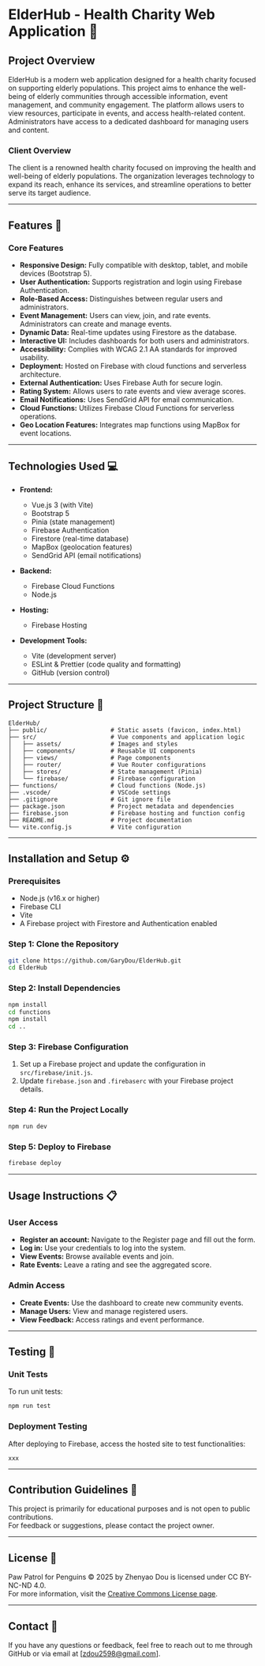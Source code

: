 # ElderHub - Health Charity Web Application 🏥

## Project Overview
ElderHub is a modern web application designed for a health charity focused on supporting elderly populations. 
This project aims to enhance the well-being of elderly communities through accessible information, event management, and community engagement.
The platform allows users to view resources, participate in events, and access health-related content.
Administrators have access to a dedicated dashboard for managing users and content.

### Client Overview
The client is a renowned health charity focused on improving the health and well-being of elderly populations.
The organization leverages technology to expand its reach, enhance its services, and streamline operations to better serve its target audience.

---

## Features 🚀

### Core Features
- **Responsive Design:** Fully compatible with desktop, tablet, and mobile devices (Bootstrap 5).  
- **User Authentication:** Supports registration and login using Firebase Authentication.  
- **Role-Based Access:** Distinguishes between regular users and administrators.  
- **Event Management:** Users can view, join, and rate events. Administrators can create and manage events.  
- **Dynamic Data:** Real-time updates using Firestore as the database.  
- **Interactive UI:** Includes dashboards for both users and administrators.  
- **Accessibility:** Complies with WCAG 2.1 AA standards for improved usability.  
- **Deployment:** Hosted on Firebase with cloud functions and serverless architecture.  
- **External Authentication:** Uses Firebase Auth for secure login.  
- **Rating System:** Allows users to rate events and view average scores.  
- **Email Notifications:** Uses SendGrid API for email communication.  
- **Cloud Functions:** Utilizes Firebase Cloud Functions for serverless operations.  
- **Geo Location Features:** Integrates map functions using MapBox for event locations.  

---

## Technologies Used 💻
- **Frontend:**  
  - Vue.js 3 (with Vite)  
  - Bootstrap 5  
  - Pinia (state management)  
  - Firebase Authentication  
  - Firestore (real-time database)  
  - MapBox (geolocation features)  
  - SendGrid API (email notifications)  

- **Backend:**  
  - Firebase Cloud Functions  
  - Node.js  

- **Hosting:**  
  - Firebase Hosting  

- **Development Tools:**  
  - Vite (development server)  
  - ESLint & Prettier (code quality and formatting)  
  - GitHub (version control)  

---

## Project Structure 📂
```
ElderHub/
├── public/                  # Static assets (favicon, index.html)
├── src/                     # Vue components and application logic
│   ├── assets/              # Images and styles
│   ├── components/          # Reusable UI components
│   ├── views/               # Page components
│   ├── router/              # Vue Router configurations
│   ├── stores/              # State management (Pinia)
│   └── firebase/            # Firebase configuration
├── functions/               # Cloud functions (Node.js)
├── .vscode/                 # VSCode settings
├── .gitignore               # Git ignore file
├── package.json             # Project metadata and dependencies
├── firebase.json            # Firebase hosting and function config
├── README.md                # Project documentation
└── vite.config.js           # Vite configuration
```

---

## Installation and Setup ⚙️

### Prerequisites
- Node.js (v16.x or higher)  
- Firebase CLI  
- Vite  
- A Firebase project with Firestore and Authentication enabled  

### Step 1: Clone the Repository
```bash
git clone https://github.com/GaryDou/ElderHub.git
cd ElderHub
```

### Step 2: Install Dependencies
```bash
npm install
cd functions
npm install
cd ..
```

### Step 3: Firebase Configuration
1. Set up a Firebase project and update the configuration in `src/firebase/init.js`.  
2. Update `firebase.json` and `.firebaserc` with your Firebase project details.  

### Step 4: Run the Project Locally
```bash
npm run dev
```

### Step 5: Deploy to Firebase
```bash
firebase deploy
```

---

## Usage Instructions 📋

### User Access
- **Register an account:** Navigate to the Register page and fill out the form.  
- **Log in:** Use your credentials to log into the system.  
- **View Events:** Browse available events and join.  
- **Rate Events:** Leave a rating and see the aggregated score.  

### Admin Access
- **Create Events:** Use the dashboard to create new community events.  
- **Manage Users:** View and manage registered users.  
- **View Feedback:** Access ratings and event performance.  

---

## Testing 🧪

### Unit Tests
To run unit tests:
```bash
npm run test
```

### Deployment Testing
After deploying to Firebase, access the hosted site to test functionalities:  
```
xxx
```

---

## Contribution Guidelines 🤝
This project is primarily for educational purposes and is not open to public contributions.  
For feedback or suggestions, please contact the project owner.  

---

## License 📜
Paw Patrol for Penguins © 2025 by Zhenyao Dou is licensed under CC BY-NC-ND 4.0.  
For more information, visit the [Creative Commons License page](https://creativecommons.org/licenses/by-nc-nd/4.0/).

---

## Contact 📧
If you have any questions or feedback, feel free to reach out to me through GitHub or via email at [zdou2598@gmail.com].
